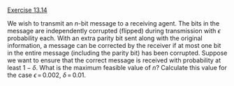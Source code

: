 [Exercise 13.14](ex_14/)

We wish to transmit an $n$-bit message to a receiving agent. The bits in
the message are independently corrupted (flipped) during transmission
with $\epsilon$ probability each. With an extra parity bit sent along
with the original information, a message can be corrected by the
receiver if at most one bit in the entire message (including the parity
bit) has been corrupted. Suppose we want to ensure that the correct
message is received with probability at least $1-\delta$. What is the
maximum feasible value of $n$? Calculate this value for the case
$\epsilon{{\,=\,}}0.002$, $\delta{{\,=\,}}0.01$.
